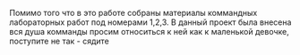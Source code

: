 
Помимо того что в это работе собраны материалы коммандных лабораторных работ под номерами 1,2,3. В данный проект была внесена вся душа комманды просим относиться к ней как к маленькой девочке, поступите не так - сядите
